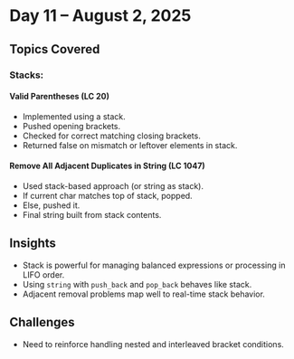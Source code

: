 # Day 11 – August 2, 2025

## Topics Covered

### Stacks:

#### Valid Parentheses (LC 20)
- Implemented using a stack.
- Pushed opening brackets.
- Checked for correct matching closing brackets.
- Returned false on mismatch or leftover elements in stack.

#### Remove All Adjacent Duplicates in String (LC 1047)
- Used stack-based approach (or string as stack).
- If current char matches top of stack, popped.
- Else, pushed it.
- Final string built from stack contents.

## Insights

- Stack is powerful for managing balanced expressions or processing in LIFO order.
- Using `string` with `push_back` and `pop_back` behaves like stack.
- Adjacent removal problems map well to real-time stack behavior.

## Challenges

- Need to reinforce handling nested and interleaved bracket conditions.
